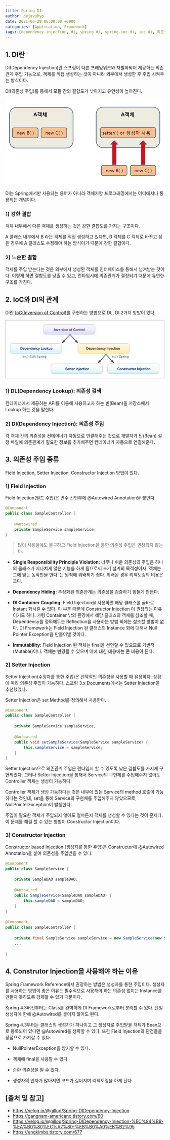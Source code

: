```yaml
---
title: Spring DI
author: dejavuhyo
date: 2021-06-29 06:00:00 +0900
categories: [Application, Framework]
tags: [dependency-injection, di, spring-di, spring-ioc-di, ioc-di, 의존성-주입, spring-의존성-주입]
---
```


## 1. DI란
DI(Dependency Injection)란 스프링이 다른 프레임워크와 차별화되어 제공하는 의존 관계 주입 기능으로,
객체를 직접 생성하는 것이 아니라 외부에서 생성한 후 주입 시켜주는 방식이다.

DI(의존성 주입)를 통해서 모듈 간의 결합도가 낮아지고 유연성이 높아진다.

![di](/assets/img/2021-06-29-spring-di/di.png)

DI는 Spring에서만 사용되는 용어가 아니라 객체지향 프로그래밍에서는 어디에서나 통용되는 개념이다.

### 1) 강한 결합
객체 내부에서 다른 객체를 생성하는 것은 강한 결합도를 가지는 구조이다.

A 클래스 내부에서 B 라는 객체를 직접 생성하고 있다면, B 객체를 C 객체로 바꾸고 싶은 경우에 A 클래스도 수정해야 하는 방식이기 때문에 강한 결합이다.

### 2) 느슨한 결합
객체를 주입 받는다는 것은 외부에서 생성된 객체를 인터페이스를 통해서 넘겨받는 것이다. 이렇게 하면 결합도를 낮출 수 있고, 런타임시에 의존관계가 결정되기 때문에 유연한 구조를 가진다.

## 2. IoC와 DI의 관계
DI란 [IoC(Inversion of Control)](https://dejavuhyo.github.io/posts/spring-ioc/)를 구현하는 방법으로 DL, DI 2가지 방밥이 있다.

![ioc-di](/assets/img/2021-06-29-spring-di/ioc-di.png)

### 1) DL(Dependency Lookup): 의존성 검색
컨테이너에서 제공하는 API를 이용해 사용하고자 하는 빈(Bean)을 저장소에서 Lookup 하는 것을 말한다.

### 2) DI(Dependency Injection): 의존성 주입
각 객체 간의 의존성을 컨테이너가 자동으로 연결해주는 것으로 개발자가 빈(Bean) 설정 파일에 의존관계가 필요한 정보를 추가해주면 컨테이너가 자동으로 연결해준다.

## 3. 의존성 주입 종류
Field Injection, Setter Injection, Constructor Injection 방법이 있다.

### 1) Field Injection
Field Injection(필드 주입)은 변수 선언부에 @Autowired Annotation을 붙인다.

```java
@Component
public class SampleController {

    @Autowired
    private SampleService sampleService;
}
```

> 많이 사용됨에도 불구하고 Field Injection을 통한 의존성 주입은 권장되지 않는다.

* **Single Responsibility Principle Violation:** 너무나 쉬운 의존성의 주입은 하나의 클래스가 지나치게 많은 기능을 하게 됨으로써 초기 설계의 목적성이자 '객체는 그에 맞는 동작만을 한다.'는 원칙에 위배되기 쉽다. 위배된 경우 리팩토링의 비용은 크다.

* **Dependency Hiding:** 추상화된 의존관계는 의존성을 검증하기 힘들게 만든다.

* **DI Container Coupling:** Field Injection을 사용하면 해당 클래스를 곧바로 Instant 화시킬 수 없다. 이 부분 때문에 Constructor Injection 이 권장되는 이유이기도 하다. 가령 Container 밖의 환경에서 해당 클래스의 객체를 참조할 때, Dependency를 정의해두는 Reflection을 사용하는 방법 외에는 참조할 방법이 없다. DI Framework는 Field Injection 된 클래스의 Instance 화에 대해서 Null Pointer Exception을 만들어낼 것이다.

* **Immutability:** Field Injection 된 객체는 final을 선언할 수 없으므로 가변적(Mutable)이다. 객체는 변경될 수 있으며 이에 대한 대응에는 큰 비용이 든다.

### 2) Setter Injection
Setter Injection(수정자를 통한 주입)은 선택적인 의존성을 사용할 때 유용하다. 상황에 따라 의존성 주입이 가능하다. 스프링 3.x Documents에서는 Setter Injection을 추천했었다.

Setter Injection은 set Method를 정의해서 사용한다.

```java
@Component
public class SampleController {

    private SampleService sampleService;
    
    @Autowired
    public void setSampleService(SampleService sampleService) {
        this.sampleService = sampleService;
    }
}
```

Setter Injection으로 의존관계 주입은 런타임시 할 수 있도록 낮은 결합도를 가지게 구현되었다. 그러나 Setter Injection을 통해서 Service의 구현체를 주입해주지 않아도 Controller 객체는 생성이 가능하다.

Controller 객체가 생성 가능하다는 것은 내부에 있는 Service의 method 호출이 가능하다는 것인데, set을 통해 Service의 구현체를 주입해주지 않았으므로, NullPointerException이 발생한다.

주입이 필요한 객체가 주입되지 않아도 얼마든지 객체를 생성할 수 있다는 것이 문제다. 이 문제를 해결 할 수 있는 방법이 Constructor Injection이다.

### 3) Constructor Injection
Constructor based Injection (생성자를 통한 주입)은 Constructor에 @Autowired Annotation을 붙여 의존성을 주입받을 수 있다.

```java
@Component
public class SampleService {

    private SampleDAO sampleDAO;
    
    @Autowired
    public SampleService(SampleDAO sampleDAO) {
        this.sampleDAO = sampleDAO;
    }
}

@Component
public class SampleController {

    private final SampleService sampleService = new SampleService(new SampleDAO());
    ...

}
```

## 4. Construtor Injection을 사용해야 하는 이유
Spring Framework Reference에서 권장하는 방법은 생성자를 통한 주입이다. 생성자를 사용하는 방법이 좋은 이유는 필수적으로 사용해야 하는 의존성 없이는 Instance를 만들지 못하도록 강제할 수 있기 때문이다.

Spring 4.3버전부터는 Class를 완벽하게 DI Framework로부터 분리할 수 있다. 단일 생성자에 한해 @Autowired를 붙이지 않아도 된다.

Spring 4.3부터는 클래스의 생성자가 하나이고 그 생성자로 주입받을 객체가 Bean으로 등록되어 있다면 @Autowired를 생략할 수 있다. 또한 Field Injection의 단점들을 장점으로 가져갈 수 있다.

* NullPointerException을 방지할 수 있다.

* 객체에 final을 사용할 수 있다.

* 순환 의존성을 알 수 있다.

* 생성자의 인자가 많아지면 코드가 길어지며 리펙토링을 하게 된다.

## [출처 및 참고]
* <https://velog.io/@gillog/Spring-DIDependency-Injection>
* <https://gangnam-americano.tistory.com/60>
* <https://velog.io/@gillog/Spring-DIDependency-Injection-%EC%84%B8-%EA%B0%80%EC%A7%80-%EB%B0%A9%EB%B2%95>
* <https://engkimbs.tistory.com/677>
